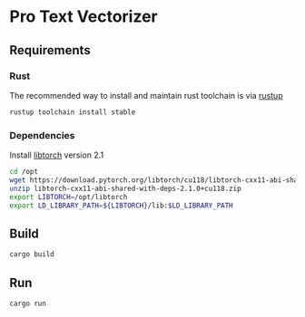 # Pro Text Vectorizer

## Requirements

### Rust

The recommended way to install and maintain rust toolchain is via [rustup](https://rustup.rs/)

```sh
rustup toolchain install stable
```

### Dependencies 

Install [libtorch](https://pytorch.org/get-started/locally/) version 2.1

```sh
cd /opt
wget https://download.pytorch.org/libtorch/cu118/libtorch-cxx11-abi-shared-with-deps-2.1.0%2Bcu118.zip
unzip libtorch-cxx11-abi-shared-with-deps-2.1.0+cu118.zip
export LIBTORCH=/opt/libtorch
export LD_LIBRARY_PATH=${LIBTORCH}/lib:$LD_LIBRARY_PATH
```

## Build 

```sh
cargo build
```


## Run

```sh
cargo run
```
